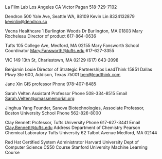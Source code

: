 La Film Lab
Los Angeles CA
Victor Pagan
518-729-7102

Dendron
500 Yale Ave, Seattle WA, 98109
 Kevin Lin 
 8324132879 
 kevinlin@dendron.so
       
Vecna Healthcare
1 Burlington Woods Dr Burlington, MA 01803
Mary Rocheleau
Director of product
617-864-0636
      
Tufts
105 College Ave, Medford, MA 02155
Mary Fansworth
School Coordinator
Mary.Fansworth@tufts.edu
617-627-3355

VIC
149 13th St, Charlestown, MA 02129
 (617) 643-2098

Benjamin Louie
Director of Strategic Partnerships LeadThink
15851 Dallas Pkwy Ste 600, Addison, Texas 75001
ben@leadthink.com


Jane Xin
GIS professor
Phone
978-407-8485

Sarah Velten
Assistant Professor
Phone
508-334-8515
Email
Sarah.Velten@umassmemorial.org

Jinghua Yang
Founder, Sanova Biotechnologies, Associate Professor, Boston University School
Phone
562-826-8000


Clay Bennett
Professor, Tufts University
Phone
617-627-3441
Email
Clay.Bennett@tufts.edu
Address
Department of Chemistry Pearson Chemical Laboratory Tufts University 62 Talbot Avenue
Medford, MA 02144


Red Hat Certified System Administrator
Harvard University Dept of Computer Science CS50 Course
Stanford University Machine Learning Course


